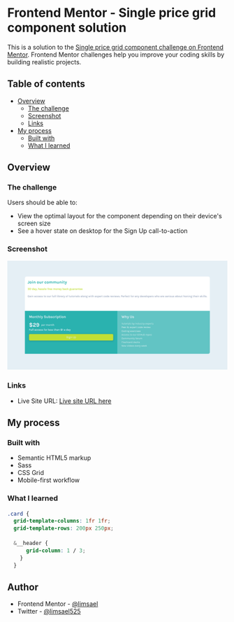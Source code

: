 # Frontend Mentor - Single price grid component solution

This is a solution to the [Single price grid component challenge on Frontend Mentor](https://www.frontendmentor.io/challenges/single-price-grid-component-5ce41129d0ff452fec5abbbc). Frontend Mentor challenges help you improve your coding skills by building realistic projects. 

## Table of contents

- [Overview](#overview)
  - [The challenge](#the-challenge)
  - [Screenshot](#screenshot)
  - [Links](#links)
- [My process](#my-process)
  - [Built with](#built-with)
  - [What I learned](#what-i-learned)



## Overview

### The challenge

Users should be able to:

- View the optimal layout for the component depending on their device's screen size
- See a hover state on desktop for the Sign Up call-to-action

### Screenshot

![](./Screenshot.png)



### Links

- Live Site URL: [Live site URL here](https://limsael.github.io/single-price-grid-component/)

## My process

### Built with

- Semantic HTML5 markup
- Sass
- CSS Grid
- Mobile-first workflow



### What I learned


```css
.card {
  grid-template-columns: 1fr 1fr;
  grid-template-rows: 200px 250px;

  &__header {
      grid-column: 1 / 3;
    }
  }
```



## Author

- Frontend Mentor - [@limsael](https://www.frontendmentor.io/profile/limsael)
- Twitter - [@limsael525](https://www.twitter.com/limsael525)



